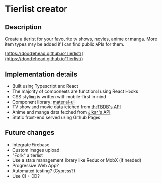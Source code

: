 # Tierlist creator

## Description

Create a tierlist for your favourite tv shows, movies, anime or manga. More item types may be added if I can find public APIs for them.

[https://doodlehead.github.io/Tierlist/](https://doodlehead.github.io/Tierlist/)

## Implementation details

- Built using Typescript and React
- The majority of components are functional using React Hooks
- CSS styling is written with mobile-first in mind
- Component library: [material-ui](https://material-ui.com/)
- TV show and movie data fetched from [theTBDB's API](https://thetvdb.com/)
- Anime and manga data fetched from [Jikan's API](https://jikan.moe/)
- Static front-end served using Github Pages

## Future changes

- Integrate Firebase
- Custom images upload
- "Fork" a tierlist
- Use a state management library like Redux or MobX (if needed)
- Progressive Web App?
- Automated testing? (Cypress?)
- Use CI + CD?
